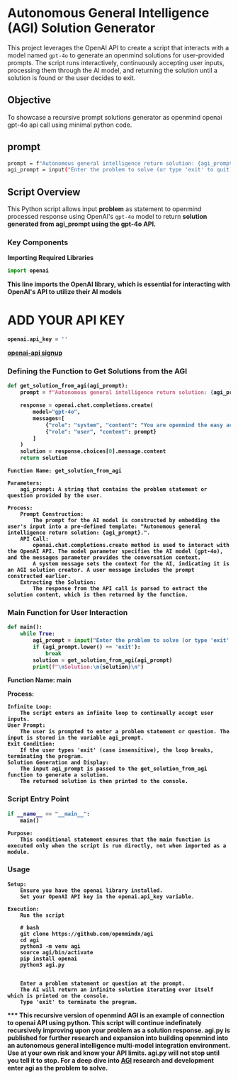 # Autonomous General Intelligence (AGI) Solution Generator

This project leverages the OpenAI API to create a script that interacts with a model named `gpt-4o` to generate an openmind solutions for user-provided prompts. The script runs interactively, continuously accepting user inputs, processing them through the AI model, and returning the solution until a solution is found or the user decides to exit.

## Objective

To showcase a recursive prompt solutions generator as openmind openai gpt-4o api call using minimal python code.

## prompt

```bash
prompt = f"Autonomous general intelligence return solution: {agi_prompt}."
agi_prompt = input("Enter the problem to solve (or type 'exit' to quit): ")
```


## Script Overview

This Python script allows input <b>problem</b> as statement to openmind processed response using OpenAI's `gpt-4o` model to return <b>solution</a> generated from agi_prompt using the gpt-4o API.

### Key Components

**Importing Required Libraries**

```python
import openai
```

This line imports the OpenAI library, which is essential for interacting with OpenAI's API to utilize their AI models

# ADD YOUR API KEY

```python
openai.api_key = ''
```

<a href="https://openai.com/index/openai-api/">openai-api signup</a><br />


### Defining the Function to Get Solutions from the AGI

```python
def get_solution_from_agi(agi_prompt):
    prompt = f"Autonomous general intelligence return solution: {agi_prompt}."

    response = openai.chat.completions.create(
        model="gpt-4o",
        messages=[
            {"role": "system", "content": "You are openmind the easy action event AGI solution creator."},
            {"role": "user", "content": prompt}
        ]
    )
    solution = response.choices[0].message.content
    return solution
```
    Function Name: get_solution_from_agi

    Parameters:
        agi_prompt: A string that contains the problem statement or question provided by the user.

    Process:
        Prompt Construction:
            The prompt for the AI model is constructed by embedding the user's input into a pre-defined template: "Autonomous general intelligence return solution: {agi_prompt}.".
        API Call:
            openai.chat.completions.create method is used to interact with the OpenAI API. The model parameter specifies the AI model (gpt-4o), and the messages parameter provides the conversation context.
            A system message sets the context for the AI, indicating it is an AGI solution creator. A user message includes the prompt constructed earlier.
        Extracting the Solution:
            The response from the API call is parsed to extract the solution content, which is then returned by the function.

### Main Function for User Interaction

```python
def main():
    while True:
        agi_prompt = input("Enter the problem to solve (or type 'exit' to quit): ")
        if (agi_prompt.lower() == 'exit'):
            break
        solution = get_solution_from_agi(agi_prompt)
        print(f"\nSolution:\n{solution}\n")
```
Function Name: main

Process:

    Infinite Loop:
        The script enters an infinite loop to continually accept user inputs.
    User Prompt:
        The user is prompted to enter a problem statement or question. The input is stored in the variable agi_prompt.
    Exit Condition:
        If the user types 'exit' (case insensitive), the loop breaks, terminating the program.
    Solution Generation and Display:
        The input agi_prompt is passed to the get_solution_from_agi function to generate a solution.
        The returned solution is then printed to the console.

### Script Entry Point

```python
if __name__ == "__main__":
    main()
```
    Purpose:
        This conditional statement ensures that the main function is executed only when the script is run directly, not when imported as a module.

### Usage

    Setup:
        Ensure you have the openai library installed.
        Set your OpenAI API key in the openai.api_key variable.

    Execution:
        Run the script
        
        # bash
        git clone https://github.com/openmindx/agi
        cd agi
        python3 -m venv agi
        source agi/bin/activate
        pip install openai
        python3 agi.py
        
        
        Enter a problem statement or question at the prompt.
        The AI will return an infinite solution iterating over itself which is printed on the console.
        Type 'exit' to terminate the program.


*** This recursive version of openmind AGI is an example of connection to openai API using python. This script will continue indefinately recursively improving upon your problem as a solution response. agi.py is published for further research and expansion into building openmind into an autonomous general intelligence multi-model integration environment. Use at your own risk and know your API limits. agi.py will not stop until you tell it to stop. For a deep dive into <a href="https://github.com/Professor-Codephreak"><b>AGI</b></a> research and development enter <b>agi</b> as the problem to solve.





